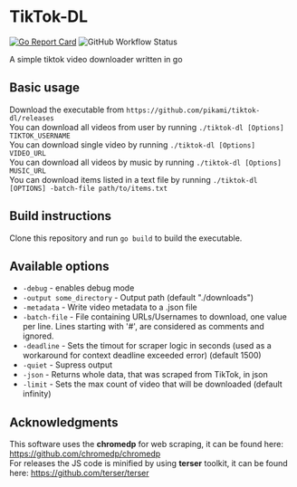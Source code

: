 # TikTok-DL

[![Go Report Card](https://goreportcard.com/badge/github.com/pikami/tiktok-dl)](https://goreportcard.com/report/github.com/pikami/tiktok-dl)
![GitHub Workflow Status](https://img.shields.io/github/workflow/status/pikami/tiktok-dl/tiktok-dl_CI)

A simple tiktok video downloader written in go

## Basic usage
Download the executable from `https://github.com/pikami/tiktok-dl/releases`\
You can download all videos from user by running `./tiktok-dl [Options] TIKTOK_USERNAME`\
You can download single video by running `./tiktok-dl [Options] VIDEO_URL`\
You can download all videos by music by running `./tiktok-dl [Options] MUSIC_URL`\
You can download items listed in a text file by running `./tiktok-dl [OPTIONS] -batch-file path/to/items.txt`

## Build instructions
Clone this repository and run `go build` to build the executable.

## Available options
* `-debug` - enables debug mode
* `-output some_directory` - Output path (default "./downloads")
* `-metadata` - Write video metadata to a .json file
* `-batch-file` - File containing URLs/Usernames to download, one value per line. Lines starting with '#', are considered as comments and ignored.
* `-deadline` - Sets the timout for scraper logic in seconds (used as a workaround for context deadline exceeded error) (default 1500)
* `-quiet` - Supress output
* `-json` - Returns whole data, that was scraped from TikTok, in json
* `-limit` - Sets the max count of video that will be downloaded (default infinity)

## Acknowledgments
This software uses the **chromedp** for web scraping, it can be found here: https://github.com/chromedp/chromedp \
For releases the JS code is minified by using **terser** toolkit, it can be found here: https://github.com/terser/terser
